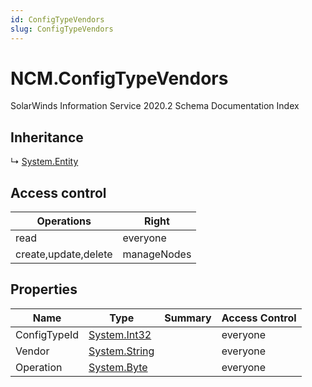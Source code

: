 ```yaml
---
id: ConfigTypeVendors
slug: ConfigTypeVendors
---
```


# NCM.ConfigTypeVendors

SolarWinds Information Service 2020.2 Schema Documentation Index

## Inheritance

↳ [System.Entity](./../System/Entity)

## Access control

| Operations | Right |
| ------ | ------ |
| read | everyone |
| create,update,delete | manageNodes |

## Properties

| Name | Type | Summary | Access Control |
| ------ | ------ | ------ | ------ |
| ConfigTypeId | [System.Int32](https://docs.microsoft.com/en-us/dotnet/api/system.int32) |  | everyone |
| Vendor | [System.String](https://docs.microsoft.com/en-us/dotnet/api/system.string) |  | everyone |
| Operation | [System.Byte](https://docs.microsoft.com/en-us/dotnet/api/system.byte) |  | everyone |

